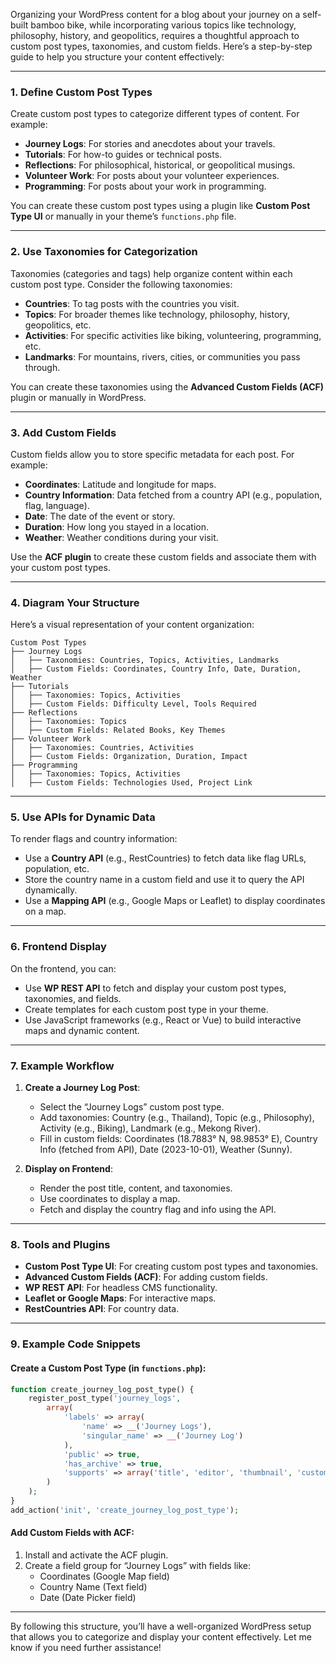 Organizing your WordPress content for a blog about your journey on a self-built bamboo bike, while incorporating various topics like technology, philosophy, history, and geopolitics, requires a thoughtful approach to custom post types, taxonomies, and custom fields. Here’s a step-by-step guide to help you structure your content effectively:

---

### **1. Define Custom Post Types**
Create custom post types to categorize different types of content. For example:
- **Journey Logs**: For stories and anecdotes about your travels.
- **Tutorials**: For how-to guides or technical posts.
- **Reflections**: For philosophical, historical, or geopolitical musings.
- **Volunteer Work**: For posts about your volunteer experiences.
- **Programming**: For posts about your work in programming.

You can create these custom post types using a plugin like **Custom Post Type UI** or manually in your theme’s `functions.php` file.

---

### **2. Use Taxonomies for Categorization**
Taxonomies (categories and tags) help organize content within each custom post type. Consider the following taxonomies:
- **Countries**: To tag posts with the countries you visit.
- **Topics**: For broader themes like technology, philosophy, history, geopolitics, etc.
- **Activities**: For specific activities like biking, volunteering, programming, etc.
- **Landmarks**: For mountains, rivers, cities, or communities you pass through.

You can create these taxonomies using the **Advanced Custom Fields (ACF)** plugin or manually in WordPress.

---

### **3. Add Custom Fields**
Custom fields allow you to store specific metadata for each post. For example:
- **Coordinates**: Latitude and longitude for maps.
- **Country Information**: Data fetched from a country API (e.g., population, flag, language).
- **Date**: The date of the event or story.
- **Duration**: How long you stayed in a location.
- **Weather**: Weather conditions during your visit.

Use the **ACF plugin** to create these custom fields and associate them with your custom post types.

---

### **4. Diagram Your Structure**
Here’s a visual representation of your content organization:

```
Custom Post Types
├── Journey Logs
│   ├── Taxonomies: Countries, Topics, Activities, Landmarks
│   ├── Custom Fields: Coordinates, Country Info, Date, Duration, Weather
├── Tutorials
│   ├── Taxonomies: Topics, Activities
│   ├── Custom Fields: Difficulty Level, Tools Required
├── Reflections
│   ├── Taxonomies: Topics
│   ├── Custom Fields: Related Books, Key Themes
├── Volunteer Work
│   ├── Taxonomies: Countries, Activities
│   ├── Custom Fields: Organization, Duration, Impact
├── Programming
│   ├── Taxonomies: Topics, Activities
│   ├── Custom Fields: Technologies Used, Project Link
```

---

### **5. Use APIs for Dynamic Data**
To render flags and country information:
- Use a **Country API** (e.g., RestCountries) to fetch data like flag URLs, population, etc.
- Store the country name in a custom field and use it to query the API dynamically.
- Use a **Mapping API** (e.g., Google Maps or Leaflet) to display coordinates on a map.

---

### **6. Frontend Display**
On the frontend, you can:
- Use **WP REST API** to fetch and display your custom post types, taxonomies, and fields.
- Create templates for each custom post type in your theme.
- Use JavaScript frameworks (e.g., React or Vue) to build interactive maps and dynamic content.

---

### **7. Example Workflow**
1. **Create a Journey Log Post**:
   - Select the “Journey Logs” custom post type.
   - Add taxonomies: Country (e.g., Thailand), Topic (e.g., Philosophy), Activity (e.g., Biking), Landmark (e.g., Mekong River).
   - Fill in custom fields: Coordinates (18.7883° N, 98.9853° E), Country Info (fetched from API), Date (2023-10-01), Weather (Sunny).

2. **Display on Frontend**:
   - Render the post title, content, and taxonomies.
   - Use coordinates to display a map.
   - Fetch and display the country flag and info using the API.

---

### **8. Tools and Plugins**
- **Custom Post Type UI**: For creating custom post types and taxonomies.
- **Advanced Custom Fields (ACF)**: For adding custom fields.
- **WP REST API**: For headless CMS functionality.
- **Leaflet or Google Maps**: For interactive maps.
- **RestCountries API**: For country data.

---

### **9. Example Code Snippets**
#### Create a Custom Post Type (in `functions.php`):
```php
function create_journey_log_post_type() {
    register_post_type('journey_logs',
        array(
            'labels' => array(
                'name' => __('Journey Logs'),
                'singular_name' => __('Journey Log')
            ),
            'public' => true,
            'has_archive' => true,
            'supports' => array('title', 'editor', 'thumbnail', 'custom-fields')
        )
    );
}
add_action('init', 'create_journey_log_post_type');
```

#### Add Custom Fields with ACF:
1. Install and activate the ACF plugin.
2. Create a field group for “Journey Logs” with fields like:
   - Coordinates (Google Map field)
   - Country Name (Text field)
   - Date (Date Picker field)

---

By following this structure, you’ll have a well-organized WordPress setup that allows you to categorize and display your content effectively. Let me know if you need further assistance!